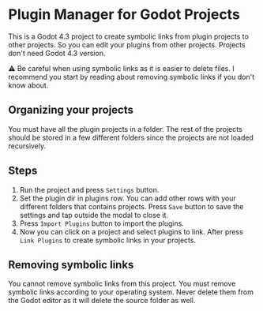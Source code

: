 # Plugin Manager for Godot Projects

This is a Godot 4.3 project to create symbolic links from plugin projects to other projects. So you can edit your plugins from other projects. Projects don't need Godot 4.3 version.

⚠ Be careful when using symbolic links as it is easier to delete files. I recommend you start by reading about removing symbolic links if you don't know about.

## Organizing your projects

You must have all the plugin projects in a folder. The rest of the projects should be stored in a few different folders since the projects are not loaded recursively.

## Steps

1. Run the project and press `Settings` button.
2. Set the plugin dir in plugins row. You can add other rows with your different folders that contains projects. Press `Save` button to save the settings and tap outside the modal to close it.
3. Press `Import Plugins` button to import the plugins.
4. Now you can click on a project and select plugins to link. After press `Link Plugins` to create symbolic links in your projects.

## Removing symbolic links

You cannot remove symbolic links from this project. You must remove symbolic links according to your operating system. Never delete them from the Godot editor as it will delete the source folder as well.
